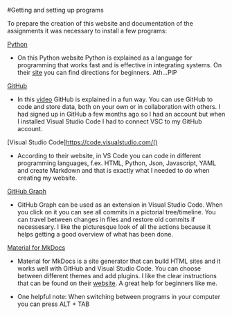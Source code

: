 #Getting and setting up programs

To prepare the creation of this website and documentation of the assignments it was necessary to install a few programs:


[Python](https://marketplace.visualstudio.com/items?itemName=ms-python.python)
* On this Python website Python is explained as a language for programming that works fast and is effective in integrating systems. On their [site](https://www.python.org/about/gettingstarted/) you can find directions for beginners.
Ath...PIP

[GitHub](https://github.com/)
* In this [video](https://www.youtube.com/watch?v=pBy1zgt0XPc) GitHub is explained in a fun way. You can use GitHub to code and store data, both on your own or in collaboration with others. I had signed up in GitHub a few months ago so I had an account but when I installed Visual Studio Code I had to connect VSC to my GitHub account.

[Visual Studio Code]https://code.visualstudio.com/()
* According to their website, in VS Code you can code in different programming languages, f.ex. HTML, Python, Json, Javascript, YAML and create Markdown and that is exactly what I needed to do when creating my website.

[GitHub Graph](https://marketplace.visualstudio.com/items?itemName=mhutchie.git-graph)
* GitHub Graph can be used as an extension in Visual Studio Code. When you click on it you can see all commits in a pictorial tree/timeline. You can travel between changes in files and restore old commits if necessesary. I like the picturesque look of all the actions because it helps getting a good overview of what has been done.

[Material for MkDocs](https://squidfunk.github.io/mkdocs-material/)
* Material for MkDocs is a site generator that can build HTML sites and it works well with GitHub and Visual Studio Code. You can choose between different themes and add plugins. I like the clear instructions that can be found on their [website](https://www.mkdocs.org/). A great help for beginners like me.  


* One helpful note: When switching between programs in your computer you can press ALT + TAB



